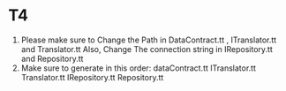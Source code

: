 # T4

1. Please make sure to Change the Path in DataContract.tt , ITranslator.tt and Translator.tt
   Also, Change The connection string in IRepository.tt and Repository.tt
2. Make sure to generate in this order:
    dataContract.tt
    ITranslator.tt
    Translator.tt
    IRepository.tt
    Repository.tt

